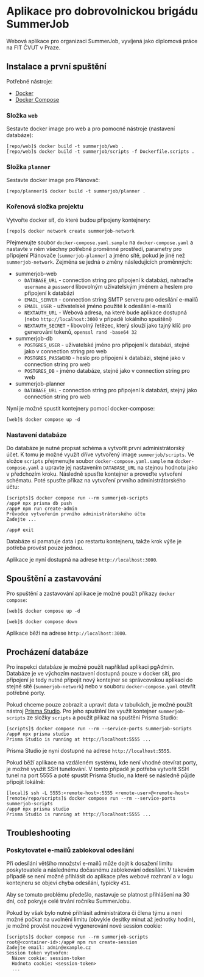 # Aplikace pro dobrovolnickou brigádu SummerJob

Webová aplikace pro organizaci SummerJob, vyvíjená jako diplomová práce na FIT ČVUT v Praze.

## Instalace a první spuštění

Potřebné nástroje:

- [Docker](https://www.docker.com/)
- [Docker Compose](https://docs.docker.com/compose/)

### Složka `web`

Sestavte docker image pro web a pro pomocné nástroje (nastavení databáze):

```console
[repo/web]$ docker build -t summerjob/web .
[repo/web]$ docker build -t summerjob/scripts -f Dockerfile.scripts .
```

### Složka `planner`

Sestavte docker image pro Plánovač:

```console
[repo/planner]$ docker build -t summerjob/planner .
```

### Kořenová složka projektu

Vytvořte docker síť, do které budou připojeny kontejnery:

```console
[repo]$ docker network create summerjob-network
```

Přejmenujte soubor `docker-compose.yaml.sample` na `docker-compose.yaml` a nastavte v něm všechny potřebné proměnné prostředí, parametry pro připojení Plánovače (`summerjob-planner`) a jméno sítě, pokud je jiné než `summerjob-network`. Zejména se jedná o změny následujících proměnných:

- summerjob-web
  - `DATABASE_URL` - connection string pro připojení k databázi, nahraďte `username` a `password` libovolným uživatelským jménem a heslem pro připojení k databázi
  - `EMAIL_SERVER` - connection string SMTP serveru pro odesílání e-mailů
  - `EMAIL_USER` - uživatelské jméno použité k odesílání e-mailů
  - `NEXTAUTH_URL` - Webová adresa, na které bude aplikace dostupná (nebo `http://localhost:3000` v případě lokálního spuštění)
  - `NEXTAUTH_SECRET` - libovolný řetězec, který slouží jako tajný klíč pro generování tokenů, `openssl rand -base64 32`
- summerjob-db
  - `POSTGRES_USER` - uživatelské jméno pro připojení k databázi, stejné jako v connection string pro web
  - `POSTGRES_PASSWORD` - heslo pro připojení k databázi, stejné jako v connection string pro web
  - `POSTGRES_DB` - jméno databáze, stejné jako v connection string pro web
- summerjob-planner
  - `DATABASE_URL` - connection string pro připojení k databázi, stejný jako connection string pro web

Nyní je možné spustit kontejnery pomocí docker-compose:

```console
[web]$ docker compose up -d
```

### Nastavení databáze

Do databáze je nutné propsat schéma a vytvořit první administrátorský účet. K tomu je možné využít dříve vytvořený image `summerjob/scripts`. Ve složce `scripts` přejmenujte soubor `docker-compose.yaml.sample` na `docker-compose.yaml` a upravte jej nastavením `DATABASE_URL` na stejnou hodnotu jako v předchozím kroku.
Následně spusťte kontejner a proveďte vytvoření schématu. Poté spusťte příkaz na vytvoření prvního administrátorského účtu:

```console
[scripts]$ docker compose run --rm summerjob-scripts
/app# npx prisma db push
/app# npm run create-admin
Průvodce vytvořením prvního administrátorského účtu
Zadejte ...

/app# exit
```

Databáze si pamatuje data i po restartu kontejneru, takže krok výše je potřeba provést pouze jednou.

Aplikace je nyní dostupná na adrese `http://localhost:3000`.

## Spouštění a zastavování

Pro spuštění a zastavování aplikace je možné použít příkazy `docker compose`:

```console
[web]$ docker compose up -d
```

```console
[web]$ docker compose down
```

Aplikace běží na adrese `http://localhost:3000`.

## Procházení databáze

Pro inspekci databáze je možné použít například aplikaci pgAdmin. Databáze je ve výchozím nastavení dostupná pouze v docker síti, pro připojení je tedy nutné připojit nový kontejner se správcovskou aplikací do stejné sítě (`summerjob-network`) nebo v souboru `docker-compose.yaml` otevřít potřebné porty.

Pokud chceme pouze zobrazit a upravit data v tabulkách, je možné použít nástroj [Prisma Studio](https://www.prisma.io/studio). Pro jeho spuštění lze využít kontejner `summerjob-scripts` ze složky `scripts` a použít příkaz na spuštění Prisma Studio:

```console
[scripts]$ docker compose run --rm --service-ports summerjob-scripts
/app# npx prisma studio
Prisma Studio is running at http://localhost:5555 ...
```

Prisma Studio je nyní dostupné na adrese `http://localhost:5555`.

Pokud běží aplikace na vzdáleném systému, kde není vhodné otevírat porty, je možné využít SSH tunelování. V tomto případě je potřeba vytvořit SSH tunel na port 5555 a poté spustit Prisma Studio, na které se následně půjde připojit lokálně:

```console
[local]$ ssh -L 5555:<remote-host>:5555 <remote-user>@<remote-host>
[remote/repo/scripts]$ docker compose run --rm --service-ports summerjob-scripts
/app# npx prisma studio
Prisma Studio is running at http://localhost:5555 ...
```

## Troubleshooting

### Poskytovatel e-mailů zablokoval odesílání

Při odesílání většího množství e-mailů může dojít k dosažení limitu poskytovatele a následnému dočasnému zablokování odesílání. V takovém případě se není možné přihlásit do aplikace přes webové rozhraní a v logu kontejneru se objeví chyba odesílání, typicky `451`.

Aby se tomuto problému předešlo, nastavuje se platnost přihlášení na 30 dní, což pokryje celé trvání ročníku SummerJobu.

Pokud by však bylo nutné přihlásit administrátora či člena týmu a není možné počkat na uvolnění limitu (obvykle desítky minut až jednotky hodin), je možné provést nouzové vygenerování nové session cookie:

```console
[scripts]$ docker compose run --rm summerjob-scripts
root@<container-id>:/app# npm run create-session
Zadejte email: admin@example.cz
Session token vytvořen:
  Název cookie: session-token
  Hodnota cookie: <session-token>
  ...
```
